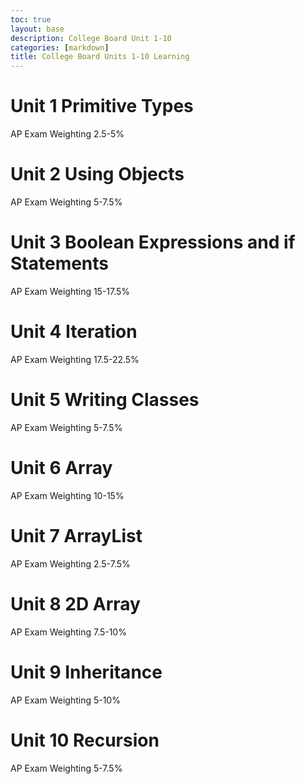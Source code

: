 ```yaml
---
toc: true
layout: base
description: College Board Unit 1-10
categories: [markdown]
title: College Board Units 1-10 Learning
---
```

# Unit 1 Primitive Types
AP Exam Weighting 2.5-5%



# Unit 2 Using Objects
AP Exam Weighting 5-7.5%



# Unit 3 Boolean Expressions and if Statements
AP Exam Weighting 15-17.5%



# Unit 4 Iteration
AP Exam Weighting 17.5-22.5%



# Unit 5 Writing Classes
AP Exam Weighting 5-7.5%



# Unit 6 Array
AP Exam Weighting 10-15%



# Unit 7 ArrayList
AP Exam Weighting 2.5-7.5%



# Unit 8 2D Array
AP Exam Weighting 7.5-10%



# Unit 9 Inheritance
AP Exam Weighting 5-10%



# Unit 10 Recursion
AP Exam Weighting 5-7.5%

